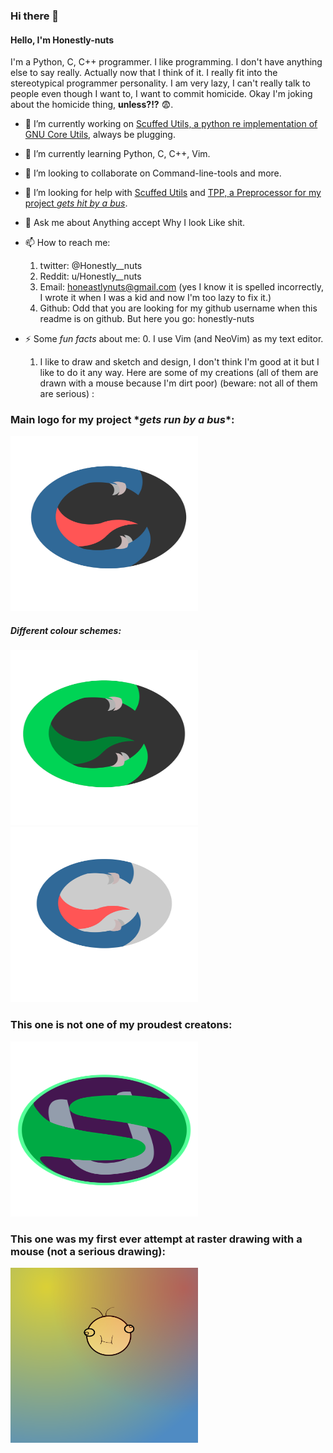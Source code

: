### Hi there 👋

#### Hello, I'm Honestly-nuts
I'm a Python, C, C++ programmer. I like programming. I don't have anything else to say really. Actually now that I think of it. I really fit 
into the stereotypical programmer personality. I am very lazy, I can't really talk to people even though I want to, I want to commit homicide.
Okay I'm joking about the homicide thing, **unless?!?** 😨.

- 🔭 I’m currently working on [Scuffed Utils, a python re implementation of GNU Core Utils](https://github.com/honestly-nuts/Scuffed-Utils), always be plugging.
- 🌱 I’m currently learning Python, C, C++, Vim.
- 👯 I’m looking to collaborate on Command-line-tools and more.
- 🤔 I’m looking for help with [Scuffed Utils](https://github.com/honestly-nuts/Scuffed-Utils) and [TPP, a Preprocessor for my project *gets hit by a bus*](https://github.com/honestly-nuts/TPP).
- 💬 Ask me about Anything accept Why I look Like shit.
- 📫 How to reach me: 
  1. twitter: @Honestly__nuts
  2. Reddit: u/Honestly__nuts
  3. Email: honeastlynuts@gmail.com (yes I know it is spelled incorrectly, I wrote it when I was a kid and now I'm too lazy to fix it.)
  4. Github: Odd that you are looking for my github username when this readme is on github. But here you go: honestly-nuts
  
- ⚡ Some *fun facts* about me:
  0. I use Vim (and NeoVim) as my text editor.
  1. I like to draw and sketch and design, I don't think I'm good at it but I like to do it any way. Here are some of my 
  creations (all of them are drawn with a mouse because I'm dirt poor) (beware: not all of them are serious) :
### Main logo for my project \**gets run by a bus*\*:
<img src="https://github.com/honestly-nuts/honestly-nuts/blob/main/scuffed_utils_dark_logo_python_scheme.svg" width=300 height=280>

##### Different colour schemes:

<img src="https://github.com/honestly-nuts/honestly-nuts/blob/main/scuffed_utils_dark_logo_alien_scheme.svg" width=300 height=280>
<img src="https://github.com/honestly-nuts/honestly-nuts/blob/main/scuffed_utils_logo_light.svg" width=300 height=280>

### This one is not one of my proudest creatons:

<img src="https://github.com/honestly-nuts/honestly-nuts/blob/main/scuffed_utils_alien_logo_old.svg" width=300 height=280>

### This one was my first ever attempt at raster drawing with a mouse (not a serious drawing):

<img src="https://github.com/honestly-nuts/honestly-nuts/blob/main/mskajfdksduif%20%20wvryb.png" width=300 height=280>
